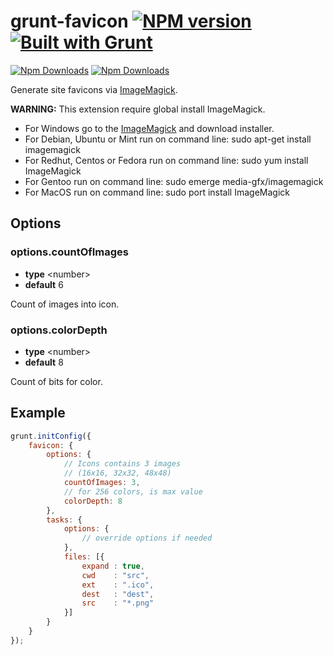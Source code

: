 # grunt-favicon [![NPM version](https://badge.fury.io/js/grunt-favicon.png)](http://badge.fury.io/js/grunt-favicon) [![Built with Grunt](https://cdn.gruntjs.com/builtwith.png)](http://gruntjs.com/)

[![Npm Downloads](https://nodei.co/npm/grunt-favicon.png?downloads=true&downloadRank=true&stars=true)](https://www.npmjs.org/package/grunt-favicon)
[![Npm Downloads](https://nodei.co/npm-dl/grunt-favicon.png?height=3&months=3)](https://www.npmjs.org/package/grunt-favicon)

Generate site favicons via [ImageMagick](http://www.imagemagick.org/).

**WARNING:** This extension require global install ImageMagick.
* For Windows go to the [ImageMagick](http://www.imagemagick.org/) and download installer.
* For Debian, Ubuntu or Mint run on command line: sudo apt-get install imagemagick
* For Redhut, Centos or Fedora run on command line: sudo yum install ImageMagick
* For Gentoo run on command line: sudo emerge media-gfx/imagemagick
* For MacOS run on command line: sudo port install ImageMagick

## Options

### options.countOfImages

* **type** &lt;number&gt;
* **default** 6

Count of images into icon.

### options.colorDepth

* **type** &lt;number&gt;
* **default** 8

Count of bits for color.

## Example

``` javascript
grunt.initConfig({
    favicon: {
        options: {
            // Icons contains 3 images
            // (16x16, 32x32, 48x48)
            countOfImages: 3,
            // for 256 colors, is max value
            colorDepth: 8
        },
        tasks: {
            options: {
                // override options if needed
            },
            files: [{
                expand : true,
                cwd    : "src",
                ext    : ".ico",
                dest   : "dest",
                src    : "*.png"
            }]
        }
    }
});
```